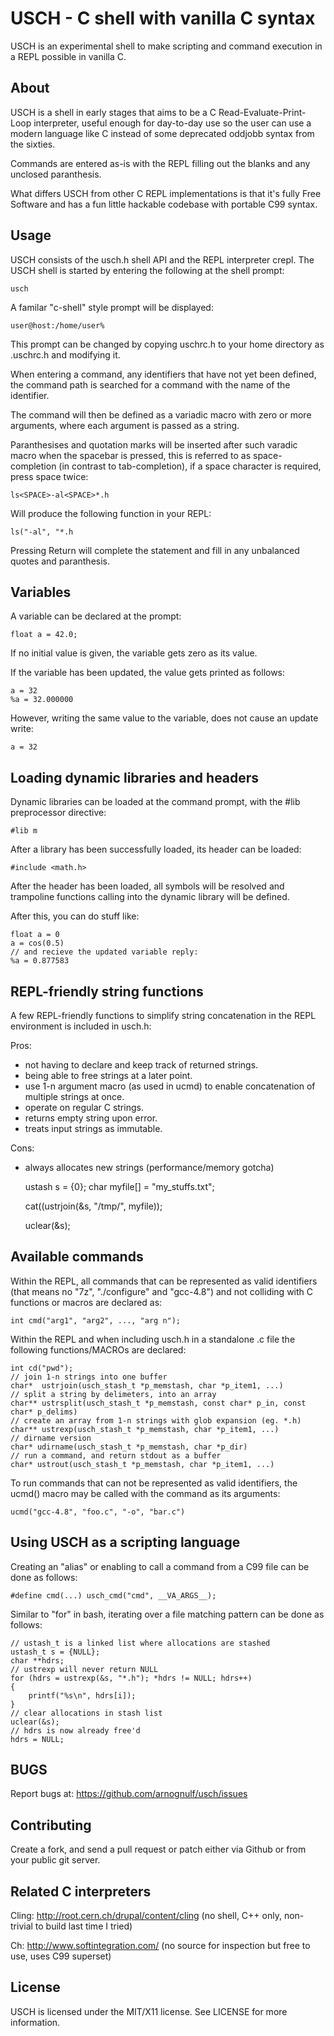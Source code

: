 [enable HTML to render MarkDown]: <pre>

USCH - C shell with vanilla C syntax
====================================

USCH is an experimental shell to make scripting and command execution in a REPL possible in vanilla C.

About
-----

USCH is a shell in early stages that aims to be a C Read-Evaluate-Print-Loop interpreter, useful enough for day-to-day use so the user can use a modern language like C instead of some deprecated oddjobb syntax from the sixties.


Commands are entered as-is with the REPL filling out the blanks and any unclosed paranthesis.


What differs USCH from other C REPL implementations is that it's fully Free Software and has a fun little hackable codebase with portable C99 syntax.

Usage
-----
USCH consists of the usch.h shell API and the REPL interpreter crepl.
The USCH shell is started by entering the following at the shell prompt:

    usch

A familar "c-shell" style prompt will be displayed:

    user@host:/home/user% 

This prompt can be changed by copying uschrc.h to your home directory as .uschrc.h and modifying it.


When entering a command, any identifiers that have not yet been defined, the command path is searched for a command with the name of the identifier.


The command will then be defined as a variadic macro with zero or more arguments, where each argument is passed as a string.


Paranthesises and quotation marks will be inserted after such varadic macro when the spacebar is pressed, this is referred to as space-completion (in contrast to tab-completion), if a space character is required, press space twice:

    ls<SPACE>-al<SPACE>*.h

Will produce the following function in your REPL:

    ls("-al", "*.h

Pressing Return will complete the statement and fill in any unbalanced quotes and paranthesis.

Variables
---------
A variable can be declared at the prompt:

    float a = 42.0;

If no initial value is given, the variable gets zero as its value.


If the variable has been updated, the value gets printed as follows:

    a = 32
    %a = 32.000000

However, writing the same value to the variable, does not cause an update write:

    a = 32
    

Loading dynamic libraries and headers
-------------------------------------
Dynamic libraries can be loaded at the command prompt, with the #lib preprocessor directive:

    #lib m

After a library has been successfully loaded, its header can be loaded:

    #include <math.h>

After the header has been loaded, all symbols will be resolved and trampoline functions calling into the dynamic library will be defined.

After this, you can do stuff like:

    float a = 0
    a = cos(0.5)
    // and recieve the updated variable reply:
    %a = 0.877583

REPL-friendly string functions
------------------------------
A few REPL-friendly functions to simplify string concatenation in the REPL environment is included in usch.h:

Pros:
 * not having to declare and keep track of returned strings.
 * being able to free strings at a later point. 
 * use 1-n argument macro (as used in ucmd) to enable concatenation of multiple strings at once.
 * operate on regular C strings.
 * returns empty string upon error.
 * treats input strings as immutable.

Cons:
 * always allocates new strings (performance/memory gotcha)

    ustash s = {0};
    char myfile[] = "my_stuffs.txt";

    cat((ustrjoin(&s, "/tmp/", myfile));
    
    uclear(&s);

Available commands
-------------------
Within the REPL, all commands that can be represented as valid identifiers (that means no "7z", "./configure" and "gcc-4.8") and not colliding with C functions or macros are declared as:

    int cmd("arg1", "arg2", ..., "arg n");

Within the REPL and when including usch.h in a standalone .c file the following functions/MACROs are declared:

    int cd("pwd");
    // join 1-n strings into one buffer
    char*  ustrjoin(usch_stash_t *p_memstash, char *p_item1, ...)
    // split a string by delimeters, into an array
    char** ustrsplit(usch_stash_t *p_memstash, const char* p_in, const char* p_delims)
    // create an array from 1-n strings with glob expansion (eg. *.h)
    char** ustrexp(usch_stash_t *p_memstash, char *p_item1, ...)
    // dirname version
    char* udirname(usch_stash_t *p_memstash, char *p_dir)
    // run a command, and return stdout as a buffer
    char* ustrout(usch_stash_t *p_memstash, char *p_item1, ...)

To run commands that can not be represented as valid identifiers, the ucmd() macro may be called with the command as its arguments:

    ucmd("gcc-4.8", "foo.c", "-o", "bar.c")


Using USCH as a scripting language
----------------------------------
Creating an "alias" or enabling to call a command from a C99 file can be done as follows:

    #define cmd(...) usch_cmd("cmd", __VA_ARGS__);

Similar to "for" in bash, iterating over a file matching pattern can be done as follows:

    // ustash_t is a linked list where allocations are stashed
    ustash_t s = {NULL};
    char **hdrs;
    // ustrexp will never return NULL
    for (hdrs = ustrexp(&s, "*.h"); *hdrs != NULL; hdrs++)
    {
        printf("%s\n", hdrs[i]);
    }
    // clear allocations in stash list
    uclear(&s);
    // hdrs is now already free'd 
    hdrs = NULL;

BUGS
----
Report bugs at: https://github.com/arnognulf/usch/issues

Contributing
------------
Create a fork, and send a pull request or patch either via Github or from your public git server.

Related C interpreters
----------------------

Cling: http://root.cern.ch/drupal/content/cling (no shell, C++ only, non-trivial to build last time I tried)

Ch: http://www.softintegration.com/ (no source for inspection but free to use, uses C99 superset)

License
-------
USCH is licensed under the MIT/X11 license. See LICENSE for more information.

<script src="js/jr.js"></script>

